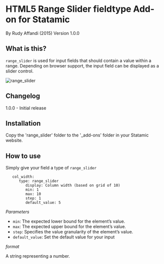 # HTML5 Range Slider fieldtype Add-on for Statamic
By Rudy Affandi (2015)
Version 1.0.0

## What is this?
`range_slider` is used for input fields that should contain a value within a range. Depending on browser support, the input field can be displayed as a slider control.

![range_slider](https://cloud.githubusercontent.com/assets/1151181/7109917/ef4fb5b4-e15c-11e4-9d0f-f0523629aa5b.gif)

## Changelog
1.0.0 - Initial release

## Installation
Copy the 'range_slider' folder to the '_add-ons' folder in your Statamic website.

## How to use

Simply give your field a type of `range_slider`
```
   col_width:
      type: range_slider
         display: Column width (based on grid of 10)
         min: 1
         max: 10
         step: 1
         default_value: 5
```
*Parameters*

- `min`: The expected lower bound for the element’s value.
- `max`: The expected upper bound for the element’s value.
- `step`: Specifies the value granularity of the element’s value.
- `default_value`: Set the default value for your input

*format*

A string representing a number.
